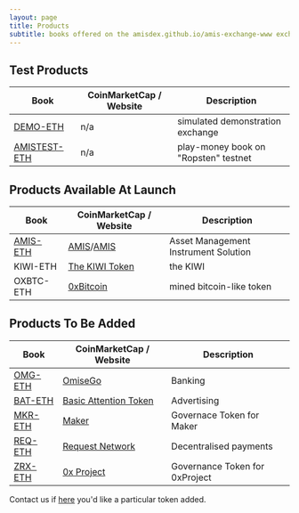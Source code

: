```yaml
---
layout: page
title: Products
subtitle: books offered on the amisdex.github.io/amis-exchange-www exchange
---
```


## Test Products

|Book|CoinMarketCap / Website|Description|
|------|----|----|
|[DEMO-ETH](http://amisdex.github.io/amis-exchange-www/exchange/?pairId=DEMO-ETH&vu=1)|n/a|simulated demonstration exchange|
|[AMISTEST-ETH](http://amisdex.github.io/amis-exchange-www/exchange/?pairId=AMISTEST-ETH)|n/a|play-money book on "Ropsten" testnet|

## Products Available At Launch

|Book|CoinMarketCap / Website|Description|
|------|----|----|
|[AMIS-ETH](http://amisdex.github.io/amis-exchange-www/exchange/?pairId=AMIS-ETH)|[AMIS](https://coinmarketcap.com/currencies/amis/)/[AMIS](https://github.com/amisolution/ERC20-AMIS/)|Asset Management Instrument Solution|
|KIWI-ETH|[The KIWI Token](https://thekiwi.online/)|the KIWI|
|OXBTC-ETH|[0xBitcoin](http://0xbitcoin.org/)|mined bitcoin-like token|

## Products To Be Added

|Book|CoinMarketCap / Website|Description|
|------|----|----|
|[OMG-ETH](http://amisdex.github.io/amis-exchange-www/exchange/?pairId=OMG-ETH)|[OmiseGo](https://coinmarketcap.com/assets/omisego/)|Banking|
|[BAT-ETH](http://amisdex.github.io/amis-exchange-www/exchange/?pairId=BAT-ETH)|[Basic Attention Token](https://coinmarketcap.com/currencies/basic-attention-token/)|Advertising|
|[MKR-ETH](http://amisdex.github.io/amis-exchange-www/exchange/?pairId=MKR-ETH)|[Maker](https://coinmarketcap.com/currencies/maker/)|Governace Token for Maker|
|[REQ-ETH](http://amisdex.github.io/amis-exchange-www/exchange/?pairId=REQ-ETH)|[Request Network](https://coinmarketcap.com/currencies/request-network/)|Decentralised payments|
|[ZRX-ETH](http://amisdex.github.io/amis-exchange-www/exchange/?pairId=ZRX-ETH)|[0x Project](https://coinmarketcap.com/currencies/0x/)|Governance Token for 0xProject|

Contact us if [here](https://amisdex.github.io/amis-exchange-www/help/listing-a-token/) you'd like a particular token added.
